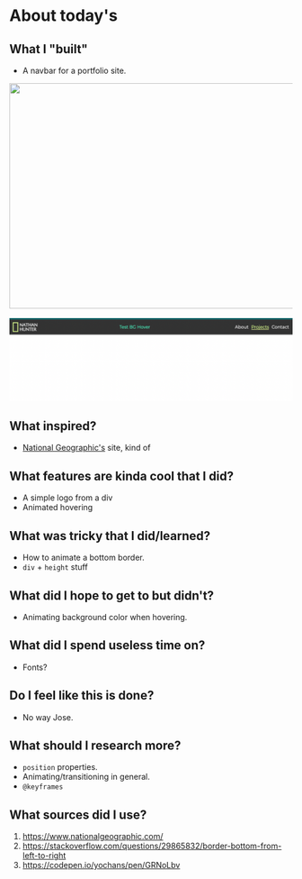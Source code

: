 # About today's

## What I "built"

- A navbar for a portfolio site.

<img src="header.svg" width="800" height="400">

![Screenshot](20220604_end_result.png)

## What inspired?

- [National Geographic's](https://www.nationalgeographic.com/) site, kind of

## What features are kinda cool that I did?

- A simple logo from a div
- Animated hovering

## What was tricky that I did/learned?

- How to animate a bottom border.
- `div` + `height` stuff

## What did I hope to get to but didn't?

- Animating background color when hovering.

## What did I spend useless time on?

- Fonts?

## Do I feel like this is done?

- No way Jose.

## What should I research more?

- `position` properties.
- Animating/transitioning in general.
- `@keyframes`

## What sources did I use?

1. https://www.nationalgeographic.com/
2. https://stackoverflow.com/questions/29865832/border-bottom-from-left-to-right
3. https://codepen.io/yochans/pen/GRNoLbv
